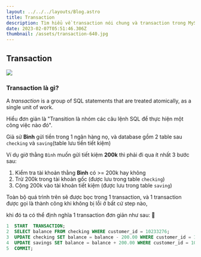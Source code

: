 ```yaml
---
layout: ../../../layouts/Blog.astro
title: Transaction
description: Tìm hiểu về transaction nói chung và transaction trong MySQL nói riêng
date: 2023-02-07T05:51:46.306Z
thumbnail: /assets/transaction-640.jpg
---
```

## Transaction

![](/assets/transaction-640.jpg)

### Transaction là gì?

A *transaction* is a group of SQL statements that are treated atomically, as a single unit of work. 

Hiểu đơn giản là "Transition là nhóm các câu lệnh SQL để thực hiện một công việc nào đó". 

Giả sử **Bình** gửi tiền trong 1 ngân hàng nọ, và database gồm 2 table sau `checking` và `saving`(table lưu tiền tiết kiệm)

Ví dụ giờ thằng `Bình` muốn gửi tiết kiệm **200k** thì phải đi qua ít nhất 3 bước sau: 

1. Kiểm tra tài khoản thằng **Bình** có >= 200k hay không
2. Trừ 200k trong tài khoản gốc (được lưu trong table `checking`)
3. Cộng 200k vào tài khoản tiết kiệm (được lưu trong table `saving`)

Toàn bộ quá trình trên sẽ được bọc trong 1 transaction, và 1 transaction được gọi là thành công khi không bị lỗi ở bất cứ step nào,

khi đó ta có thể định nghĩa 1 transaction đơn giản như sau: 🥳

```sql
1  START  TRANSACTION;
2  SELECT balance FROM checking WHERE customer_id = 10233276;
3  UPDATE checking SET balance = balance - 200.00 WHERE customer_id = 10233276;
4  UPDATE savings SET balance = balance + 200.00 WHERE customer_id = 10233276;
5  COMMIT;

```